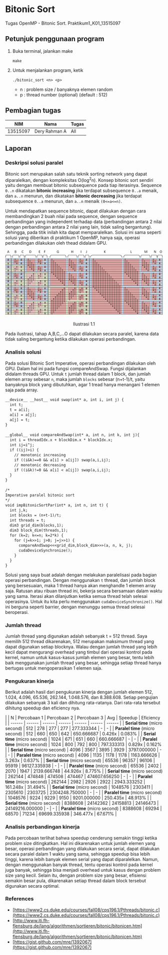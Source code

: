 # Bitonic Sort

Tugas OpenMP - Bitonic Sort. Praktikum1_K01_13515097

## Petunjuk penggunaan program

1. Buka terminal, jalankan make
    ```
    make
    ```
2. Untuk menjalankan program, ketik
    ```
    ./bitonic_sort <n> <p>
    ```
    - n : problem size / banyaknya elemen random
    - p : thread number (optional) (default : 512)

## Pembagian tugas

| NIM | Nama | Tugas |
| ------ | ------ | ------ |
| 13515097 | Dery Rahman A | All |

## Laporan

### Deskripsi solusi paralel
Bitonic sort merupakan salah satu teknik sorting network yang dapat diparalelkan, dengan kompleksitas O(log<sup>2</sup>n). Konsep bitonic sort sendiri yaitu dengan membuat bitonic subsequence pada tiap iterasinya. Sequence ``0..n`` dikatakan **bitonic increasing** jika terdapat subsequence ``0..a`` menaik, dan ``a..n`` menurun, dan dikatakan **bitonic decreasing** jika terdapat subsequence ``0..a`` menurun, dan ``a..n`` menaik ``(0<=a<=n)``.

Untuk mendapatkan sequence bitonic, dapat dilakukan dengan cara membandingkan 2 buah nilai pada sequence, dengan sequence perbandingan yang independent terhadap data (perbandingan antara 2 nilai dengan perbandingan antara 2 nilai yang lain, tidak saling bergantung). Sehingga, pada titik inilah kita dapat memparalelkan. Solusi ini sama seperti solusi yang diberikan di praktikum 1 OpenMP, hanya saja, operasi perbandingan dilakukan oleh thead didalam GPU.

<div style="text-align:center"><img src ="docs/bitonic.png" /></div>
<p style="text-align: center;">Ilustrasi 1.1</p>

Pada ilustrasi, tahap A,B,C,...O dapat dilakukan secara paralel, karena data tidak saling bergantung ketika dilakukan operasi perbandingan.

### Analisis solusi
Pada solusi Bitonic Sort Imperative, operasi perbandingan dilakukan oleh GPU. Dalam hal ini pada fungsi compareAndSwap. Fungsi dijalankan didalam threads GPU. Untuk `t` jumlah thread dalam 1 block, dan jumlah elemen array sebesar `n`, maka jumlah `blocks` sebesar (n+t-1)/t, yaitu banyaknya block yang dibutuhkan, agar 1 tread hanya menangani 1 elemen saja pada array.

```
__device__ __host__ void swap(int* a, int i, int j) {
  int t;
  t = a[i];
  a[i] = a[j];
  a[j] = t;
}

__global__ void compareAndSwap(int* a, int n, int k, int j){
  int i = threadIdx.x + blockDim.x * blockIdx.x;
  int ij=i^j;
  if ((ij)>i) {
    // monotonic increasing
    if ((i&k)==0 && a[i] > a[ij]) swap(a,i,ij);
    // monotonic decreasing
    if ((i&k)!=0 && a[i] < a[ij]) swap(a,i,ij);
  }
}

/*
Imperative paralel bitonic sort
*/
void impBitonicSortPar(int* a, int n, int t) {
  int j,k;
  int blocks = (n+t-1)/t;
  int threads = t;
  dim3 grid_dim(blocks,1);
  dim3 block_dim(threads,1);
  for (k=2; k<=n; k=2*k) {
    for (j=k>>1; j>0; j=j>>1) {
      compareAndSwap<<<grid_dim,block_dim>>>(a, n, k, j);
      cudaDeviceSynchronize();
    }
  }
}
```

Solusi yang saya buat adalah dengan melakukan paralelisasi pada bagian operasi perbandingan. Dengan menggunakan `t` thread, dan jumlah block yang bersesuaian, maka 1 thread hanya akan menghandle 1 elemen array saja. Ratusan atau ribuan thread ini, bekerja secara bersamaan dalam waktu yang sama. Iterasi akan dilanjutkan ketika semua thread telah selesai operasinya. Untuk itu kita perlu menggunakan `cudaDeviceSynchronize()`. Hal ini berguna seperti barrier, dengan menunggu semua thread selesai beroperasi.

### Jumlah thread
Jumlah thread yang digunakan adalah sebanyak t = 512 thread. Saya memilih 512 thread dikarenakan, 512 merupakan maksimum thread yang dapat digunakan setiap blocknya. Walau dengan jumlah thread yang lebih kecil dapat mengurangi  overhead yang timbul dari operasi kontrol pada kernel, namun untuk kasus-kasus jumlah elemen yang besar, tentu lebih baik menggunakan jumlah thread yang besar, sehingga setiap thread hanya bertugas untuk mengoperasikan 1 elemen saja.

### Pengukuran kinerja
Berikut adalah hasil dari pengukuran kinerja dengan jumlah elemen 512, 1.024, 4.096, 65.536, 262.144, 1.048.576, dan 8.388.608. Setiap pengujian dilakukan sebanyak 3 kali dan dihitung rata-ratanya. Dari rata-rata tersebut dihitung speedup dan eficiency nya.


| | N | Percobaan 1 | Percobaan 2 | Percobaan 3 | Avg | Speedup | Eficiency |
| ------ | ------ | ------ | ------ | ------ | ------ | ------ |
| **Serial time** (micro second) | 512 | 278 | 277 | 277 | 277.333344 | - | - |
| **Paralel time** (micro second) | 512 | 660 | 650 | 642 | 650.666687 | 0.426x | 0.083% |
| **Serial time** (micro second) | 1024 | 671 | 651 | 660 | 660.666687 | - | - |
| **Paralel time** (micro second) | 1024 | 800 | 792 | 800 | 797.333313 | 0.829x | 0.162% |
| **Serial time** (micro second) | 4096 | 3567 | 3895 | 3929 | 3797.000000 | - | - |
| **Paralel time** (micro second) | 4096 | 1135 | 1178 | 1178 | 1163.666626 | 3.263x | 0.637% |
| **Serial time** (micro second) | 65536 | 96357 | 96106 | 95919 | 96127.335938 | - | - |
| **Paralel time** (micro second) | 65536 | 2402 | 2070 | 1947 | 2139.666748 | 44.926x | 8.775% |
| **Serial time** (micro second) | 262144 | 474848 | 474508 | 474467 | 474607.656250 | - | - |
| **Paralel time** (micro second) | 262144 | 2982 | 2926 | 2922 | 2943.333252 | 161.248x | 31.494% |
| **Serial time** (micro second) | 1048576 | 2303411 | 2305610 | 2303725 | 2304248.750000 | - | - |
| **Paralel time** (micro second) | 1048576 | 9224 | 9229 | 9150 | 9201.000000 | 250.435x | 48.913% |
| **Serial time** (micro second) | 8388608 | 24142362 | 24158813 | 24146473 | 24149216.000000 | - | - |
| **Paralel time** (micro second) | 8388608 | 69294 | 68570 | 71234 | 69699.335938 | 346.477x | 67.671% |

### Analisis perbandingan kinerja
Pada percobaan  terlihat bahwa speedup cenderung semakin tinggi ketika problem size ditingkatkan. Hal ini dikarenakan untuk jumlah elemen yang besar, operasi perbandingan yang dilakukan secara serial, dapat dilakukan secara paralel dalam 1 waktu yang sama, sehingga speedup bisa lebih tinggi, karena lebih banyak elemen serial yang dapat diparalelkan. Namun, dengan menggunakan banyak thread, tentu operasi kontrol pada kernel juga banyak, sehingga bisa menjadi overhead untuk kasus dengan problem size yang kecil. Selain itu, dengan problem size yang besar, efisiensi semakin besar pula, dikarenakan setiap thread dalam block tersebut digunakan secara optimal.

### References
- [https://www2.cs.duke.edu/courses/fall08/cps196.1/Pthreads/bitonic.c](https://www2.cs.duke.edu/courses/fall08/cps196.1/Pthreads/bitonic.c)
- [http://www.iti.fh-flensburg.de/lang/algorithmen/sortieren/bitonic/bitonicen.htm](http://www.iti.fh-flensburg.de/lang/algorithmen/sortieren/bitonic/bitonicen.htm)
- [https://gist.github.com/mre/1392067](https://gist.github.com/mre/1392067)
